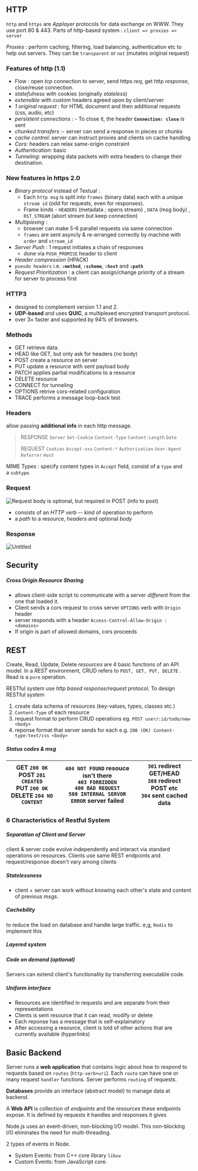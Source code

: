 ## HTTP

`http` and `https` are *Applayer* protocols for data exchange on WWW. They use port 80 & 443.
Parts of http-based system : `client => proxies => server`

*Proxies* : perform caching, filtering, load balancing, authentication etc to help out servers. They can be `transparent` or `not` (mutates original request)

### Features of http (1.1)
- Flow : open *tcp* connection to server, send https *req*, get http *response*, close/reuse connection.
- *statefulness*  with cookies (originally *stateless*)
- *extensible* with custom headers agreed upon by client/server
- *1 original request* : for HTML document and then additional requests (css, audio, etc)
- *persistent connections* : - To close it, the header **`Connection: close`** is sent
- *chunked transfers* :- server can send a response in pieces or chunks
- *cache control*: server can instruct proxies and clients on cache handling
- *Cors*: headers can relax same-origin constraint
- *Authentication*: basic
- *Tunneling*: wrapping data packets with extra headers  to change their destination.

### New features in https 2.0
- *Binary protocol* instead of Textual :
	- Each `http msg` is split into `frames` (binary data) each with a unique `stream id` (odd for requests, even for responses). 
	- Frame kinds - `HEADERS` (metadata ; opens stream) , `DATA` (msg body) , `RST_STREAM` (abort stream but keep connection)
- *Multiplexing* : 
	- browser can make 5-6 parallel requests via same connection
	- `frames` are sent asyncly & re-arranged correctly by machine with `order` and `stream_id`
- *Server Push* : 1 request initiates a chain of responses
	- done via `PUSH_PROMISE` header to client
- *Header compression* (HPACK)
- `pseudo headers` i.e. **`:method`**, **`:scheme`**, **`:host`** and **`:path`**
- *Request Prioritization* : a client can assign/change priority of a stream for server to process first

### HTTP3
- designed to complement version 1.1 and 2. 
- **UDP-based** and uses **QUIC**, a multiplexed encrypted transport protocol.
- over 3× faster and supported by 94% of browsers.

### Methods
- GET retrieve data.
- HEAD like GET, but only ask for headers (no body)
- POST create a resource on server
- PUT update a resource with sent payload body
- PATCH applies partial modifications to a resource
- DELETE resource
- CONNECT for tunneling 
- OPTIONS retrive cors-related configuration
- TRACE performs a message loop-back test 

### Headers 
allow passing **additional info** in each http message.
> RESPONSE
> `Server` `Set-Cookie` `Content-Type` `Content-Length` `Date`
> 
> REQUEST
> `Cookies` `Accept-xxx` `Content-*` `Authorization` `User-Agent` `Referrer` `Host`

MIME Types : specify content types in `Accept` field, consist of a `type` and a `subtype`.

### Request 
![Request body is optional, but required in POST (info to post)](Untitled%201.png)
- consists of an *HTTP verb* -- kind of operation to perform
- a *path* to a resource, *headers* and optional *body*

### Response
![Untitled](Untitled%202.png) 

## Security

##### Cross Origin Resource Sharing
- allows client-side script to communicate with a server *different* from the one that loaded it.
- Client sends a cors request to cross server `OPTIONS` verb with `Origin` header
- server responds with a header `Access-Control-Allow-Origin : <domains>` 
- If origin is part of allowed domains, cors proceeds

## REST

Create, Read, Update, Delete *resources* are 4 basic functions of an API model. In a *REST* environment, CRUD refers to `POST, GET, PUT, DELETE` . Read is a `pure` operation. 

RESTful system use *http based response/request* protocol. To design RESTful system
1. create data schema of resources (key-values, types, classes etc.)
2. `Content-Type` of each resource
3. request format to perform CRUD operations eg. `POST user/:id/todo/new <body>`
4. reponse format that server sends for each e.g. `200 (OK) Content-type:text/css <body>`

##### Status codes & msg
| GET `200 OK` <br>POST `201 CREATED`  <br>PUT `200 OK` <br>DELETE `204 NO CONTENT` | `404 NOT FOUND` resouce isn't there <br>`403 FORBIDDEN`<br>`400 BAD REQUEST` <br> `500 INTERNAL SERVOR ERROR` server failed | `301`  redirect GET/HEAD<br>`308` redirect POST etc<br>`304` sent cached data |
| ---- | ---- | ---- |
### 6 Characteristics of Restful System

##### Separation of Client and Server
client & server code evolve independently and interact via standard operations on resources. 
Clients use same REST endpoints and request/response doesn't vary among clients
##### Statelessness
- client + server can work without knowing each other's state and content of previous msgs.
##### Cachebility
to reduce the load on database and handle large traffic. e,g, `Redis` to implement this
##### Layered system
##### Code on demand (optional)
Servers can extend client's functionality by transferring executable code.
##### Uniform interface
- Resources are identified in requests and are separate from their representations
- Clients is sent resource that it can read, modify or delete
- Each reponse has a message that is self-explainatory
- After accessing a resource, client is told of other actions that are currently available (hyperlinks)

## Basic Backend

Server runs a **web application** that contains logic about how to respond to requests based on `routes` (`http-verb+uri`). Each `route` can have one or many request `handler` functions. Server performs `routing` of requests. 

**Databases** provide an interface (abstract model) to manage data at backend. 

A **Web API** is collection of *endpoints* and the *resources* these endpoints expose. It is defined by requests it handles and responses it gives

Node.js uses an event-driven, non-blocking I/O model. This non-blocking I/O eliminates the need for multi-threading.

2 types of events in Node.
- System Events: from C++ core library `libuv`
- Custom Events: from JavaScript core.